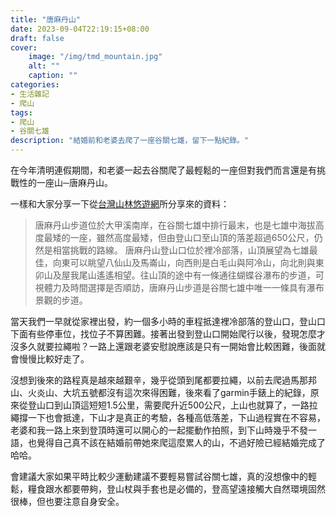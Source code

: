 ```yaml
---
title: "唐麻丹山"
date: 2023-09-04T22:19:15+08:00
draft: false
cover:
    image: "/img/tmd_mountain.jpg"
    alt: ""
    caption: ""
categories: 
- 生活雜記
- 爬山
tags: 
- 爬山
- 谷關七雄
description: "結婚前和老婆去爬了一座谷關七雄，留下一點紀錄。"
---
```


在今年清明連假期間，和老婆一起去谷關爬了最輕鬆的一座但對我們而言還是有挑戰性的一座山─唐麻丹山。

一樣和大家分享一下從[台灣山林悠遊網](https://recreation.forest.gov.tw/Trail/RT?tr_id=054)所分享來的資料：
> 唐麻丹山步道位於大甲溪南岸，在谷關七雄中排行最末，也是七雄中海拔高度最矮的一座，雖然高度最矮，但由登山口至山頂的落差超過650公尺，仍然是相當挑戰的路線。 唐麻丹山登山口位於裡冷部落，山頂展望為七雄最佳，向東可以眺望八仙山及馬崙山，向西則是白毛山與阿冷山，向北則與東卯山及屋我尾山遙遙相望。往山頂的途中有一條通往蝴蝶谷瀑布的步道，可視體力及時間選擇是否順訪，唐麻丹山步道是谷關七雄中唯一一條具有瀑布景觀的步道。

當天我們一早就從家裡出發，約一個多小時的車程抵達裡冷部落的登山口，登山口下面有些停車位，找位子不算困難。接著出發到登山口開始爬行以後，發現怎麼才沒多久就要拉繩啦？一路上還跟老婆安慰說應該是只有一開始會比較困難，後面就會慢慢比較好走了。

沒想到後來的路程真是越來越艱辛，幾乎從頭到尾都要拉繩，以前去爬過馬那邦山、火炎山、大坑五號都沒有這次來得困難，後來看了garmin手錶上的紀錄，原來從登山口到山頂這短短1.5公里，需要爬升近500公尺，上山也就算了，一路拉繩撐一下也會抵達，下山才是真正的考驗，各種高低落差，下山過程實在不容易，老婆和我一路上來到登頂時還可以開心的一起擺動作拍照，到下山時幾乎不發一語，也覺得自己真不該在結婚前帶她來爬這麼累人的山，不過好險已經結婚完成了哈哈。

會建議大家如果平時比較少運動建議不要輕易嘗試谷關七雄，真的沒想像中的輕鬆，糧食跟水都要帶夠，登山杖與手套也是必備的，登高望遠接觸大自然環境固然很棒，但也要注意自身安全。

